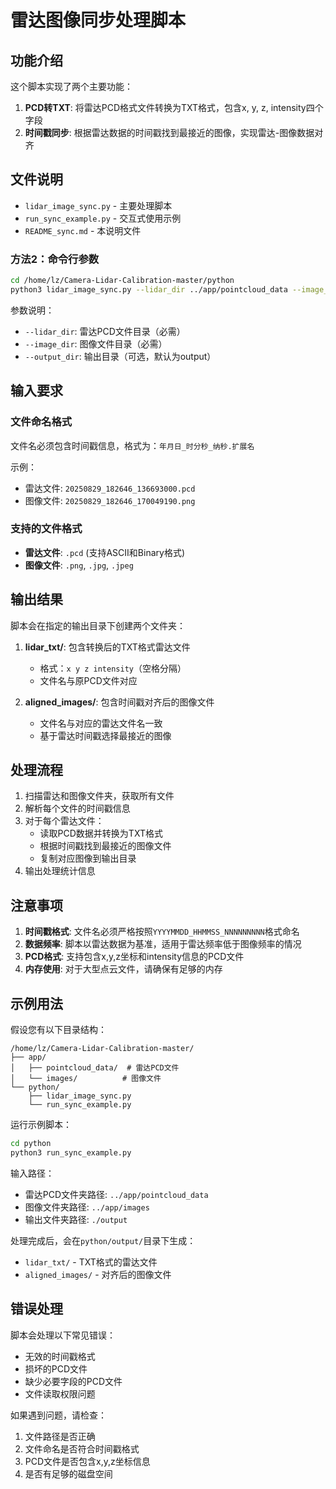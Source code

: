 # 雷达图像同步处理脚本

## 功能介绍

这个脚本实现了两个主要功能：

1. **PCD转TXT**: 将雷达PCD格式文件转换为TXT格式，包含x, y, z, intensity四个字段
2. **时间戳同步**: 根据雷达数据的时间戳找到最接近的图像，实现雷达-图像数据对齐

## 文件说明

- `lidar_image_sync.py` - 主要处理脚本
- `run_sync_example.py` - 交互式使用示例
- `README_sync.md` - 本说明文件


### 方法2：命令行参数

```bash
cd /home/lz/Camera-Lidar-Calibration-master/python
python3 lidar_image_sync.py --lidar_dir ../app/pointcloud_data --image_dir ../app/images --output_dir ./output
```

参数说明：
- `--lidar_dir`: 雷达PCD文件目录（必需）
- `--image_dir`: 图像文件目录（必需）
- `--output_dir`: 输出目录（可选，默认为output）

## 输入要求

### 文件命名格式
文件名必须包含时间戳信息，格式为：`年月日_时分秒_纳秒.扩展名`

示例：
- 雷达文件: `20250829_182646_136693000.pcd`
- 图像文件: `20250829_182646_170049190.png`

### 支持的文件格式
- **雷达文件**: `.pcd` (支持ASCII和Binary格式)
- **图像文件**: `.png`, `.jpg`, `.jpeg`

## 输出结果

脚本会在指定的输出目录下创建两个文件夹：

1. **lidar_txt/**: 包含转换后的TXT格式雷达文件
   - 格式：`x y z intensity`（空格分隔）
   - 文件名与原PCD文件对应

2. **aligned_images/**: 包含时间戳对齐后的图像文件
   - 文件名与对应的雷达文件名一致
   - 基于雷达时间戳选择最接近的图像

## 处理流程

1. 扫描雷达和图像文件夹，获取所有文件
2. 解析每个文件的时间戳信息
3. 对于每个雷达文件：
   - 读取PCD数据并转换为TXT格式
   - 根据时间戳找到最接近的图像文件
   - 复制对应图像到输出目录
4. 输出处理统计信息

## 注意事项

1. **时间戳格式**: 文件名必须严格按照`YYYYMMDD_HHMMSS_NNNNNNNNN`格式命名
2. **数据频率**: 脚本以雷达数据为基准，适用于雷达频率低于图像频率的情况
3. **PCD格式**: 支持包含x,y,z坐标和intensity信息的PCD文件
4. **内存使用**: 对于大型点云文件，请确保有足够的内存

## 示例用法

假设您有以下目录结构：
```
/home/lz/Camera-Lidar-Calibration-master/
├── app/
│   ├── pointcloud_data/  # 雷达PCD文件
│   └── images/          # 图像文件
└── python/
    ├── lidar_image_sync.py
    └── run_sync_example.py
```

运行示例脚本：
```bash
cd python
python3 run_sync_example.py
```

输入路径：
- 雷达PCD文件夹路径: `../app/pointcloud_data`
- 图像文件夹路径: `../app/images`
- 输出文件夹路径: `./output`

处理完成后，会在`python/output/`目录下生成：
- `lidar_txt/` - TXT格式的雷达文件
- `aligned_images/` - 对齐后的图像文件

## 错误处理

脚本会处理以下常见错误：
- 无效的时间戳格式
- 损坏的PCD文件
- 缺少必要字段的PCD文件
- 文件读取权限问题

如果遇到问题，请检查：
1. 文件路径是否正确
2. 文件命名是否符合时间戳格式
3. PCD文件是否包含x,y,z坐标信息
4. 是否有足够的磁盘空间
